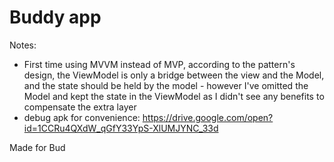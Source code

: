 # Buddy app

Notes:
- First time using MVVM instead of MVP, according to the pattern's design, the ViewModel is only a bridge between the view and the Model, and the state should be held by the model - however I've omitted the Model and kept the state in the ViewModel as I didn't see any benefits to compensate the extra layer
- debug apk for convenience: https://drive.google.com/open?id=1CCRu4QXdW_qGfY33YpS-XlUMJYNC_33d

Made for Bud
